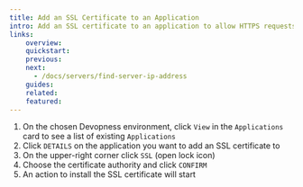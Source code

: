 ```yaml
---
title: Add an SSL Certificate to an Application
intro: Add an SSL certificate to an application to allow HTTPS requests to it.
links:
    overview:
    quickstart:
    previous:
    next:
      - /docs/servers/find-server-ip-address
    guides:
    related:
    featured:
---
```


1. On the chosen Devopness environment, click `View` in the `Applications` card to see a list of existing `Applications`
1. Click `DETAILS` on the application you want to add an SSL certificate to
1. On the upper-right corner click `SSL` (open lock icon)
1. Choose the certificate authority and click `CONFIRM`
1. An action to install the SSL certificate will start
